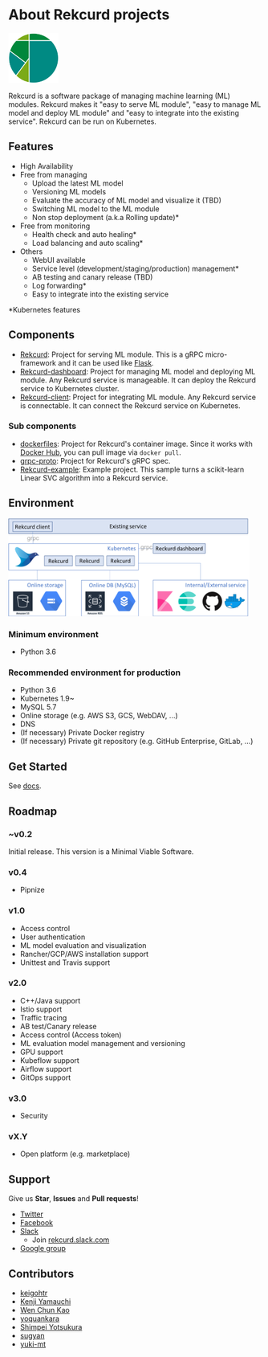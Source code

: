 # About Rekcurd projects
<img src="./docs/img/logo.png" width="100">

Rekcurd is a software package of managing machine learning (ML) modules. Rekcurd makes it "easy to serve ML module", "easy to manage ML model and deploy ML module" and "easy to integrate into the existing service". Rekcurd can be run on Kubernetes.


## Features
- High Availability
- Free from managing
  - Upload the latest ML model
  - Versioning ML models
  - Evaluate the accuracy of ML model and visualize it (TBD)
  - Switching ML model to the ML module
  - Non stop deployment (a.k.a Rolling update)*
- Free from monitoring
  - Health check and auto healing*
  - Load balancing and auto scaling*
- Others
  - WebUI available
  - Service level (development/staging/production) management*
  - AB testing and canary release (TBD)
  - Log forwarding*
  - Easy to integrate into the existing service

*Kubernetes features


## Components
- [Rekcurd](https://github.com/rekcurd/rekcurd-python): Project for serving ML module. This is a gRPC micro-framework and it can be used like [Flask](http://flask.pocoo.org/).
- [Rekcurd-dashboard](https://github.com/rekcurd/dashboard): Project for managing ML model and deploying ML module. Any Rekcurd service is manageable. It can deploy the Rekcurd service to Kubernetes cluster.
- [Rekcurd-client](https://github.com/rekcurd/python-client): Project for integrating ML module. Any Rekcurd service is connectable. It can connect the Rekcurd service on Kubernetes.

### Sub components
- [dockerfiles](https://github.com/rekcurd/dockerfiles): Project for Rekcurd's container image. Since it works with [Docker Hub](https://hub.docker.com/r/rekcurd/rekcurd), you can pull image via `docker pull`.
- [grpc-proto](https://github.com/rekcurd/grpc-proto): Project for Rekcurd's gRPC spec.
- [Rekcurd-example](https://github.com/rekcurd/rekcurd-example): Example project. This sample turns a scikit-learn Linear SVC algorithm into a Rekcurd service.


## Environment
<img src="./docs/img/architecture.png" width="480">

### Minimum environment
- Python 3.6

### Recommended environment for production
- Python 3.6
- Kubernetes 1.9~
- MySQL 5.7
- Online storage (e.g. AWS S3, GCS, WebDAV, ...)
- DNS
- (If necessary) Private Docker registry
- (If necessary) Private git repository (e.g. GitHub Enterprise, GitLab, ...)


## Get Started
See [docs](./docs/).


## Roadmap
### ~v0.2
Initial release. This version is a Minimal Viable Software.

### v0.4
- Pipnize

### v1.0
- Access control
- User authentication
- ML model evaluation and visualization
- Rancher/GCP/AWS installation support
- Unittest and Travis support

### v2.0
- C++/Java support
- Istio support
- Traffic tracing
- AB test/Canary release
- Access control (Access token)
- ML evaluation model management and versioning
- GPU support
- Kubeflow support
- Airflow support
- GitOps support

### v3.0
- Security

### vX.Y
- Open platform (e.g. marketplace)


## Support
Give us **Star**, **Issues** and **Pull requests**!

- [Twitter](https://twitter.com/rekcurd)
- [Facebook](https://www.facebook.com/rekcurd/)
- [Slack](https://rekcurd.slack.com/)
  - Join [rekcurd.slack.com](https://join.slack.com/t/rekcurd/shared_invite/enQtNTA4NDU3ODAzMzgwLTVhNWYyMTUwOTQ2NGZjMzAzNzYzNTZlZDYzY2ViMjVlOWExY2EwYmRlMDhhMDE3ZmNlNGE2Nzk4NTYzZjAwOTM)
- [Google group](https://groups.google.com/forum/?hl=ja#!forum/rekcurd-dev)

## Contributors
- [keigohtr](https://github.com/keigohtr)
- [Kenji Yamauchi](https://github.com/yustoris)
- [Wen Chun Kao](https://github.com/jkw552403)
- [yoquankara](https://github.com/yoquankara)
- [Shimpei Yotsukura](https://github.com/shimpei-yotsukura)
- [sugyan](https://github.com/sugyan)
- [yuki-mt](https://github.com/yuki-mt)

